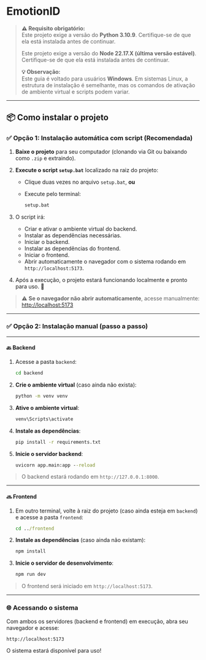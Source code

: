 # EmotionID


> **⚠️ Requisito obrigatório:**  
> Este projeto exige a versão do **Python 3.10.9**. Certifique-se de que ela está instalada antes de continuar.
> 
> Este projeto exige a versão do **Node 22.17.X (última versão estável)**. Certifique-se de que ela está instalada antes de continuar.
> 
> **💡 Observação:**  
> Este guia é voltado para usuários **Windows**. Em sistemas Linux, a estrutura de instalação é semelhante, mas os comandos de ativação de ambiente virtual e scripts podem variar.

---

## 📦 Como instalar o projeto


### ✅ Opção 1: Instalação automática com script (Recomendada)

1. **Baixe o projeto** para seu computador (clonando via Git ou baixando como `.zip` e extraindo).
2. **Execute o script `setup.bat`** localizado na raiz do projeto:
   - Clique duas vezes no arquivo `setup.bat`, **ou**
   - Execute pelo terminal:
     
     ```cmd
     setup.bat
     ```

3. O script irá:
   - Criar e ativar o ambiente virtual do backend.
   - Instalar as dependências necessárias.
   - Iniciar o backend.
   - Instalar as dependências do frontend.
   - Iniciar o frontend.
   - Abrir automaticamente o navegador com o sistema rodando em `http://localhost:5173`.

4. Após a execução, o projeto estará funcionando localmente e pronto para uso. 🎉

> ⚠️ **Se o navegador não abrir automaticamente**, acesse manualmente: [http://localhost:5173](http://localhost:5173)
---

### ✅ Opção 2: Instalação manual (passo a passo)

---

#### 🔙 Backend

1. Acesse a pasta `backend`:
   ```cmd
   cd backend
   ```

2. **Crie o ambiente virtual** (caso ainda não exista):
   ```cmd
   python -m venv venv
   ```

3. **Ative o ambiente virtual**:
   ```cmd
   venv\Scripts\activate
   ```

4. **Instale as dependências**:
   ```cmd
   pip install -r requirements.txt
   ```

5. **Inicie o servidor backend**:
   ```cmd
   uvicorn app.main:app --reload
   ```

> O backend estará rodando em `http://127.0.0.1:8000`.

---

#### 🔜 Frontend

1. Em outro terminal, volte à raiz do projeto (caso ainda esteja em `backend`) e acesse a pasta `frontend`:
   ```cmd
   cd ../frontend
   ```

2. **Instale as dependências** (caso ainda não existam):
   ```cmd
   npm install
   ```

3. **Inicie o servidor de desenvolvimento**:
   ```cmd
   npm run dev
   ```

> O frontend será iniciado em `http://localhost:5173`.

---

### 🌐 Acessando o sistema

Com ambos os servidores (backend e frontend) em execução, abra seu navegador e acesse:

```
http://localhost:5173
```

O sistema estará disponível para uso!

